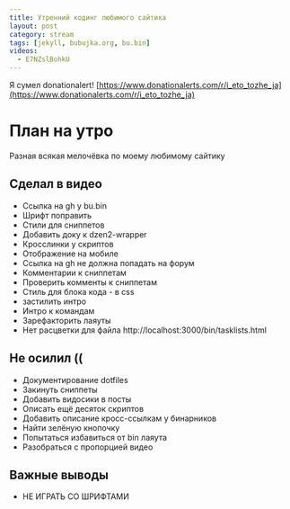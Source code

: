```yaml
---
title: Утренний кодинг любимого сайтика
layout: post
category: stream
tags: [jekyll, bubujka.org, bu.bin]
videos:
  - E7NZslBohkU
---
```


Я сумел donationalert! [https://www.donationalerts.com/r/i_eto_tozhe_ja](https://www.donationalerts.com/r/i_eto_tozhe_ja)


# План на утро

Разная всякая мелочёвка по моему любимому сайтику

## Сделал в видео
+ Ссылка на gh у bu.bin
+ Шрифт поправить
+ Стили для сниппетов
+ Добавить доку к dzen2-wrapper
+ Кросслинки у скриптов
+ Отображение на мобиле
+ Ссылка на gh не должна попадать на форум
+ Комментарии к сниппетам
+ Проверить комменты к сниппетам
+ Стиль для блока кода - в css
+ застилить интро
+ Интро к командам
+ Зарефакторить лаяуты
+ Нет расцветки для файла http://localhost:3000/bin/tasklists.html

## Не осилил ((
- Документирование dotfiles
- Закинуть сниппеты
- Добавить видосики в посты
- Описать ещё десяток скриптов
- Добавить описание кросс-ссылкам у бинарников
- Найти зелёную кнопочку
- Попытаться избавиться от bin лаяута
- Разобраться с пропорцией видео

## Важные выводы
- НЕ ИГРАТЬ СО ШРИФТАМИ

